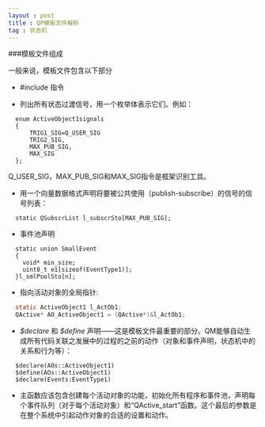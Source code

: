 ```yaml
---
layout : post
title : QP模板文件解析
tag : 状态机
---
```


###模板文件组成

一般来说，模板文件包含以下部分

* \#include 指令
 
* 列出所有状态过渡信号，用一个枚举体表示它们。例如：

~~~~~~~~~~~~~~~~~~~~ 
  enum ActiveObject1signals
  {
	  TRIG1_SIG=Q_USER_SIG
	  TRIG2_SIG,
	  MAX_PUB_SIG,
	  MAX_SIG
  };
~~~~~~~~~~~~~~~~~~~~
  
  Q_USER_SIG，MAX_PUB_SIG和MAX_SIG指令是框架识别工具。

* 用一个向量数据格式声明将要被公共使用（publish-subscribe）的信号的信号列表：

~~~~~~~~~~~~~~ 
  static QSubscrList l_subscrSto[MAX_PUB_SIG];
~~~~~~~~~~~~~~

* 事件池声明

~~~~~~~~~~~~ 
  static union SmallEvent
  {
  	void* min_size;
	uint8_t e1[sizeof(EventType1)];
  }l_smlPoolSto[n];
~~~~~~~~~~~~

* 指向活动对象的全局指针:

~~~~~~~~~~~~ c
  static ActiveObject1 l_ActOb1;
  QActive* AO_ActiveObject1 = (QActive*)&l_ActOb1;
~~~~~~~~~~~~

* *\$declare* 和 *\$define* 声明——这是模板文件最重要的部分。QM能够自动生成所有代码关联之发展中的过程的之前的动作（对象和事件声明，状态机中的关系和行为等）：
 
~~~~~~~~~~ 
  $declare(AOs::ActiveObject1)
  $define(AOs::ActiveObject1)
  $declare(Events:EventType1)
~~~~~~~~~~

* 主函数应该包含创建每个活动对象的功能，初始化所有程序和事件池，声明每个事件队列（对于每个活动对象）和“QActive_start”函数。这个最后的参数是在整个系统中引起动作对象的合适的设置和动作。
